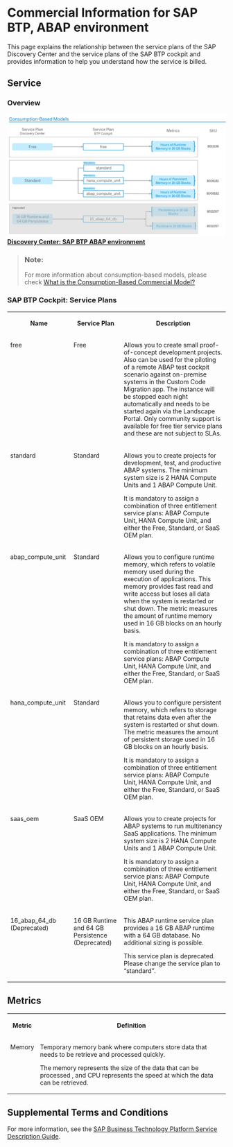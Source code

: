 <!-- loiob7f5a93ce3804963ab7fd547f3c4fdf9 -->

# Commercial Information for SAP BTP, ABAP environment

This page explains the relationship between the service plans of the SAP Discovery Center and the service plans of the SAP BTP cockpit and provides information to help you understand how the service is billed.



<a name="loiob7f5a93ce3804963ab7fd547f3c4fdf9__section_gwp_yyy_5zb"/>

## Service



### Overview

![Image of Consumption-Based Models for SAP BTP ABAP environment. It shows the Free and Standard service plans containing the Hours of Runtime Memory in 16 GB blocks for the Free plan, and Hours of Persistent and Runtime Memory in 16 GB blocks for the Standard plan. It also shows the deprecated plan called 16 GB Runtime and 64 GB Persistence.](images/Commercial_Info_Page_Updated_e08278d.png)[**Discovery Center: SAP BTP ABAP environment**](https://discovery-center.cloud.sap/serviceCatalog/abap-environment?tab=service_plan&region=all)

> ### Note:  
> For more information about consumption-based models, please check [What is the Consumption-Based Commercial Model?](https://help.sap.com/docs/btp/sap-business-technology-platform/what-is-consumption-based-commercial-model?version=Cloud)



### SAP BTP Cockpit: Service Plans


<table>
<tr>
<th valign="top">

Name

</th>
<th valign="top">

Service Plan

</th>
<th valign="top">

Description

</th>
</tr>
<tr>
<td valign="top">

free

</td>
<td valign="top">

Free

</td>
<td valign="top">

Allows you to create small proof-of-concept development projects. Also can be used for the piloting of a remote ABAP test cockpit scenario against on-premise systems in the Custom Code Migration app. The instance will be stopped each night automatically and needs to be started again via the Landscape Portal. Only community support is available for free tier service plans and these are not subject to SLAs.

</td>
</tr>
<tr>
<td valign="top">

standard

</td>
<td valign="top">

Standard

</td>
<td valign="top">

Allows you to create projects for development, test, and productive ABAP systems. The minimum system size is 2 HANA Compute Units and 1 ABAP Compute Unit.

It is mandatory to assign a combination of three entitlement service plans: ABAP Compute Unit, HANA Compute Unit, and either the Free, Standard, or SaaS OEM plan.

</td>
</tr>
<tr>
<td valign="top">

abap\_compute\_unit

</td>
<td valign="top">

Standard

</td>
<td valign="top">

Allows you to configure runtime memory, which refers to volatile memory used during the execution of applications. This memory provides fast read and write access but loses all data when the system is restarted or shut down. The metric measures the amount of runtime memory used in 16 GB blocks on an hourly basis.

It is mandatory to assign a combination of three entitlement service plans: ABAP Compute Unit, HANA Compute Unit, and either the Free, Standard, or SaaS OEM plan.

</td>
</tr>
<tr>
<td valign="top">

hana\_compute\_unit

</td>
<td valign="top">

Standard

</td>
<td valign="top">

Allows you to configure persistent memory, which refers to storage that retains data even after the system is restarted or shut down. The metric measures the amount of persistent storage used in 16 GB blocks on an hourly basis.

It is mandatory to assign a combination of three entitlement service plans: ABAP Compute Unit, HANA Compute Unit, and either the Free, Standard, or SaaS OEM plan.

</td>
</tr>
<tr>
<td valign="top">

saas\_oem

</td>
<td valign="top">

SaaS OEM

</td>
<td valign="top">

Allows you to create projects for ABAP systems to run multitenancy SaaS applications. The minimum system size is 2 HANA Compute Units and 1 ABAP Compute Unit.

It is mandatory to assign a combination of three entitlement service plans: ABAP Compute Unit, HANA Compute Unit, and either the Free, Standard, or SaaS OEM plan.

</td>
</tr>
<tr>
<td valign="top">

16\_abap\_64\_db \(Deprecated\)

</td>
<td valign="top">

16 GB Runtime and 64 GB Persistence \(Deprecated\)

</td>
<td valign="top">

This ABAP runtime service plan provides a 16 GB ABAP runtime with a 64 GB database. No additional sizing is possible.

This service plan is deprecated. Please change the service plan to “standard”.

</td>
</tr>
</table>



<a name="loiob7f5a93ce3804963ab7fd547f3c4fdf9__section_x43_x1z_5zb"/>

## Metrics


<table>
<tr>
<th valign="top">

Metric

</th>
<th valign="top">

Definition

</th>
</tr>
<tr>
<td valign="top">

Memory

</td>
<td valign="top">

Temporary memory bank where computers store data that needs to be retrieve and processed quickly.

The memory represents the size of the data that can be processed , and CPU represents the speed at which the data can be retrieved.

</td>
</tr>
</table>



<a name="loiob7f5a93ce3804963ab7fd547f3c4fdf9__section_mjy_gbz_5zb"/>

## Supplemental Terms and Conditions

For more information, see the [SAP Business Technology Platform Service Description Guide](https://www.sap.com/about/trust-center/agreements/cloud/cloud-services.html?sort=latest_desc&tag=language%3Aenglish&pdf-asset=82ce6fed-917e-0010-bca6-c68f7e60039b&page=1).

